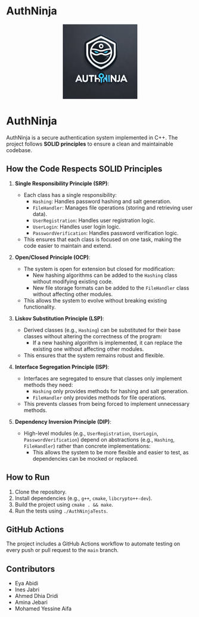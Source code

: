 # AuthNinja

<p align="center">
  <img src="./assets/authninja-logo.webp" width="200" />
</p>

# AuthNinja

AuthNinja is a secure authentication system implemented in C++. The project follows **SOLID principles** to ensure a clean and maintainable codebase.

## How the Code Respects SOLID Principles

1. **Single Responsibility Principle (SRP)**:
   - Each class has a single responsibility:
     - `Hashing`: Handles password hashing and salt generation.
     - `FileHandler`: Manages file operations (storing and retrieving user data).
     - `UserRegistration`: Handles user registration logic.
     - `UserLogin`: Handles user login logic.
     - `PasswordVerification`: Handles password verification logic.
   - This ensures that each class is focused on one task, making the code easier to maintain and extend.

2. **Open/Closed Principle (OCP)**:
   - The system is open for extension but closed for modification:
     - New hashing algorithms can be added to the `Hashing` class without modifying existing code.
     - New file storage formats can be added to the `FileHandler` class without affecting other modules.
   - This allows the system to evolve without breaking existing functionality.

3. **Liskov Substitution Principle (LSP)**:
   - Derived classes (e.g., `Hashing`) can be substituted for their base classes without altering the correctness of the program:
     - If a new hashing algorithm is implemented, it can replace the existing one without affecting other modules.
   - This ensures that the system remains robust and flexible.

4. **Interface Segregation Principle (ISP)**:
   - Interfaces are segregated to ensure that classes only implement methods they need:
     - `Hashing` only provides methods for hashing and salt generation.
     - `FileHandler` only provides methods for file operations.
   - This prevents classes from being forced to implement unnecessary methods.

5. **Dependency Inversion Principle (DIP)**:
   - High-level modules (e.g., `UserRegistration`, `UserLogin`, `PasswordVerification`) depend on abstractions (e.g., `Hashing`, `FileHandler`) rather than concrete implementations:
     - This allows the system to be more flexible and easier to test, as dependencies can be mocked or replaced.

## How to Run

1. Clone the repository.
2. Install dependencies (e.g., `g++`, `cmake`, `libcrypto++-dev`).
3. Build the project using `cmake . && make`.
4. Run the tests using `./AuthNinjaTests`.

## GitHub Actions

The project includes a GitHub Actions workflow to automate testing on every push or pull request to the `main` branch.

## Contributors

- Eya Abidi
- Ines Jabri
- Ahmed Dhia Dridi
- Amina Jebari
- Mohamed Yessine Aifa
